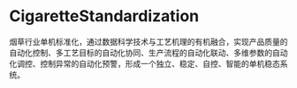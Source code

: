 # CigaretteStandardization

烟草行业单机标准化，通过数据科学技术与工艺机理的有机融合，实现产品质量的自动化控制、多工艺目标的自动化协同、生产流程的自动化联动、多维参数的自动化调控、控制异常的自动化预警，形成一个独立、稳定、自控、智能的单机稳态系统。
